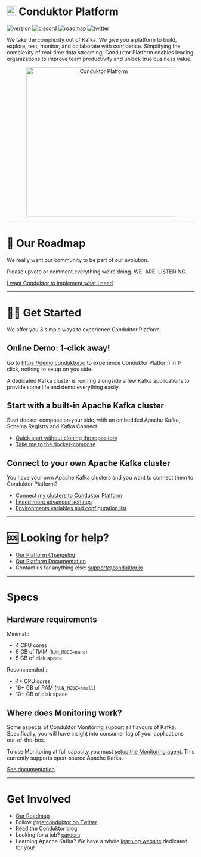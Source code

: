 # <img src="https://user-images.githubusercontent.com/2573301/192741305-0e1441a4-308b-4308-947a-656a1dc53577.png" width="25"> Conduktor Platform

[![version](https://img.shields.io/badge/version-1.15.0-blue)](https://www.conduktor.io/changelog)
[![discord](https://img.shields.io/badge/chat-on%20discord-yellowgreen)](https://discord.com/channels/861899833970262046/861899833970262049)
[![roadmap](https://img.shields.io/badge/roadmap-click%20here-blueviolet)](https://product.conduktor.help/tabs/1-in-development)
[![twitter](https://img.shields.io/twitter/follow/getconduktor.svg?style=social)](https://twitter.com/getconduktor)

We take the complexity out of Kafka. We give you a platform to build, explore, test, monitor, and collaborate with confidence. 
Simplifying the complexity of real-time data streaming, Conduktor Platform enables leading organizations to improve team productivity and unlock true business value.
<p align="center">
  <a href="https://www.conduktor.io">
    <img src="https://staging.conduktor.io/images/hero/explorer1.png" alt="Conduktor Platform" height="400"/>
  </a>
</p>

---

# 📢 Our Roadmap

We really want our community to be part of our evolution.

Please upvote or comment everything we're doing. WE. ARE. LISTENING.

[I want Conduktor to implement what I need](https://product.conduktor.help/tabs/1-in-development)

---

# 👩‍💻 Get Started

We offer you 3 simple ways to experience Conduktor Platform.

## Online Demo: 1-click away!

Go to https://demo.conduktor.io to experience Conduktor Platform in 1-click, nothing to setup on you side.

A dedicated Kafka cluster is running alongside a few Kafka applications to provide some life and demo everything easily.

## Start with a built-in Apache Kafka cluster

Start docker-compose on your side, with an embedded Apache Kafka, Schema Registry and Kafka Connect.

- [Quick start without cloning the repository](/example-local/autorun/README.md)
- [Take me to the docker-compose](/example-local)

## Connect to your own Apache Kafka cluster

You have your own Apache Kafka clusters and you want to connect them to Conduktor Platform?

- [Connect my clusters to Conduktor Platform](https://docs.conduktor.io/platform/configuration/configuration-snippets)
- [I need more advanced settings](https://docs.conduktor.io/platform/installation/hardware)
- [Environments variables and configuration list](https://docs.conduktor.io/platform/configuration/env-variables)

---

# 🆘 Looking for help?

* [Our Platform Changelog](https://www.conduktor.io/changelog)
* [Our Platform Documentation](https://docs.conduktor.io/)
* Contact us for anything else: support@conduktor.io

---

# Specs

## Hardware requirements

Minimal : 
- 4 CPU cores
- 8 GB of RAM (`RUN_MODE=nano`)
- 5 GB of disk space

Recommended : 
- 4+ CPU cores
- 16+ GB of RAM (`RUN_MODE=small`)
- 10+ GB of disk space

## Where does Monitoring work?

Some aspects of Conduktor Monitoring support all flavours of Kafka. Specifically, you will have insight into consumer lag of your applications out-of-the-box.

To use Monitoring at full capacity you must [setup the Monitoring agent](https://docs.conduktor.io/platform/monitoring/getting-started/agent-setup). This currently supports open-source Apache Kafka.

[See documentation](https://docs.conduktor.io/platform/monitoring).

---

# Get Involved

* [Our Roadmap](https://product.conduktor.help/tabs/1-in-development)
* Follow <a href="https://twitter.com/getconduktor">@getconduktor on Twitter</a>
* Read the Conduktor <a href="https://www.conduktor.io/blog">blog</a>
* Looking for a job? <a href="https://www.conduktor.io/careers">careers</a>
* Learning Apache Kafka? We have a whole <a href="https://www.conduktor.io/kafka">learning website</a> dedicated for you!
